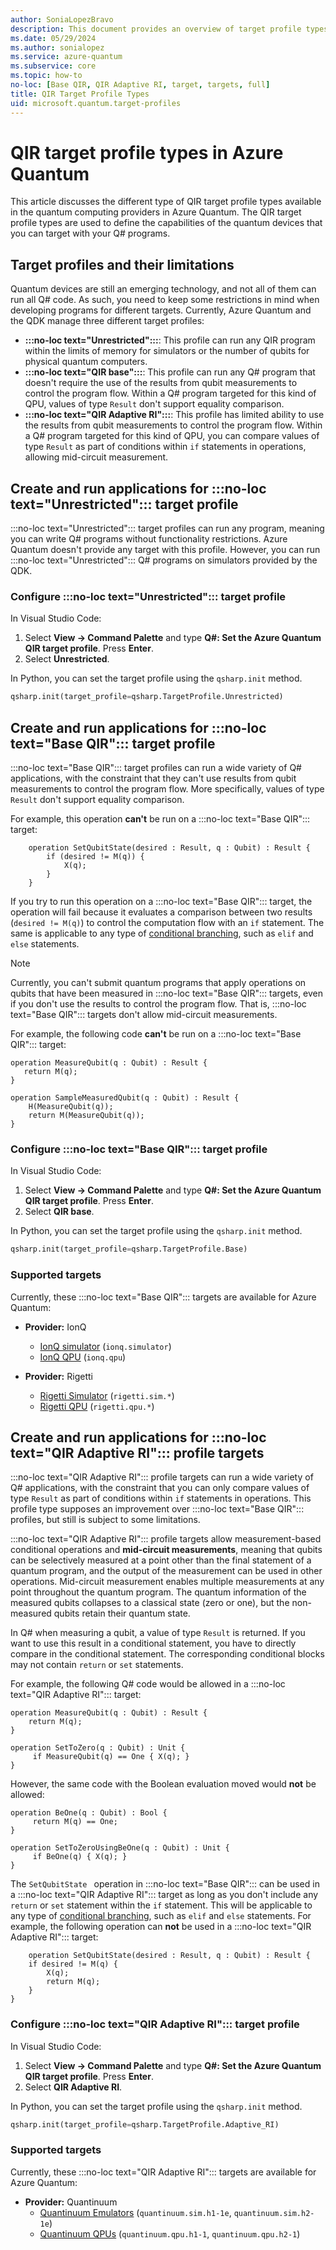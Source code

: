 ```yaml
---
author: SoniaLopezBravo
description: This document provides an overview of target profile types available in Azure Quantum and their limitations. 
ms.date: 05/29/2024
ms.author: sonialopez
ms.service: azure-quantum
ms.subservice: core
ms.topic: how-to
no-loc: [Base QIR, QIR Adaptive RI, target, targets, full]
title: QIR Target Profile Types 
uid: microsoft.quantum.target-profiles
---
```


# QIR target profile types in Azure Quantum

This article discusses the different type of QIR target profile types available in the quantum computing providers in Azure Quantum. The QIR target profile types are used to define the capabilities of the quantum devices that you can target with your Q# programs.

## Target profiles and their limitations 

Quantum devices are still an emerging technology, and not all of them can run all Q# code. As such, you need to keep some restrictions in mind when developing programs for different targets. Currently, Azure Quantum and the QDK manage three different target profiles:

- **:::no-loc text="Unrestricted":::**: This profile can run any QIR program within the limits of memory for simulators or the number of qubits for physical quantum computers.
- **:::no-loc text="QIR base":::**: This profile can run any Q# program that doesn't require the use of the results from qubit measurements to control the program flow. Within a Q# program targeted for this kind of QPU, values of type `Result` don't support equality comparison.
- **:::no-loc text="QIR Adaptive RI":::**: This profile has limited ability to use the results from qubit measurements to control the program flow. Within a Q# program targeted for this kind of QPU, you can compare values of type `Result` as part of conditions within `if` statements in operations, allowing mid-circuit measurement.

## Create and run applications for :::no-loc text="Unrestricted"::: target profile

:::no-loc text="Unrestricted"::: target profiles can run any program, meaning you can write Q# programs without functionality restrictions. Azure Quantum doesn't provide
any target with this profile. However, you can run :::no-loc text="Unrestricted"::: Q# programs on simulators provided by the QDK.

### Configure :::no-loc text="Unrestricted"::: target profile

In Visual Studio Code:

1. Select **View -> Command Palette** and type **Q#: Set the Azure Quantum QIR target profile**. Press **Enter**.
1. Select **Unrestricted**.

In Python, you can set the target profile using the `qsharp.init` method.

```python
qsharp.init(target_profile=qsharp.TargetProfile.Unrestricted) 
```

## Create and run applications for :::no-loc text="Base QIR"::: target profile

:::no-loc text="Base QIR"::: target profiles can run a wide variety of Q# applications, with the constraint that they can't use results from qubit measurements to control
the program flow. More specifically, values of type `Result` don't support equality comparison.

For example, this operation **can't** be run on a :::no-loc text="Base QIR"::: target:

```qsharp
    operation SetQubitState(desired : Result, q : Qubit) : Result {
        if (desired != M(q)) {
            X(q);
        }
    }
```

If you try to run this operation on a :::no-loc text="Base QIR"::: target, the operation will fail because it evaluates a comparison between two results (`desired != M(q)`)
to control the computation flow with an `if` statement. The same is applicable to any type of [conditional branching](xref:microsoft.quantum.qsharp.conditionalbranching), such as `elif` and `else` statements. 

> [!NOTE]
> Currently, you can't submit quantum programs that apply operations on qubits that have been measured in :::no-loc text="Base QIR"::: targets, even
> if you don't use the results to control the program flow. That is, :::no-loc text="Base QIR"::: targets don't allow mid-circuit measurements.
>
> For example, the following code **can't** be run on a :::no-loc text="Base QIR"::: target:
>
> ```qsharp
> operation MeasureQubit(q : Qubit) : Result { 
>    return M(q); 
> }
>
> operation SampleMeasuredQubit(q : Qubit) : Result {
>     H(MeasureQubit(q));
>     return M(MeasureQubit(q));
> }
> ```

### Configure :::no-loc text="Base QIR"::: target profile

In Visual Studio Code:

1. Select **View -> Command Palette** and type **Q#: Set the Azure Quantum QIR target profile**. Press **Enter**.
1. Select **QIR base**.

In Python, you can set the target profile using the `qsharp.init` method.

```python
qsharp.init(target_profile=qsharp.TargetProfile.Base) 
```

### Supported targets

Currently, these :::no-loc text="Base QIR"::: targets are available for Azure Quantum:

- **Provider:** IonQ
  - [IonQ simulator](xref:microsoft.quantum.providers.ionq#quantum-simulator) (`ionq.simulator`)
  - [IonQ QPU](xref:microsoft.quantum.providers.ionq##quantum-computer) (`ionq.qpu`)

- **Provider:** Rigetti
  - [Rigetti Simulator](xref:microsoft.quantum.providers.rigetti#simulators) (`rigetti.sim.*`)
  - [Rigetti QPU](xref:microsoft.quantum.providers.rigetti#quantum-computers) (`rigetti.qpu.*`)

## Create and run applications for :::no-loc text="QIR Adaptive RI"::: profile targets

:::no-loc text="QIR Adaptive RI"::: profile targets can run a wide variety of Q# applications, with the constraint that you can only compare values of type `Result` as part of conditions within `if` statements in operations. This profile type supposes an improvement over :::no-loc text="Base QIR"::: profiles, but still is subject to some limitations.

:::no-loc text="QIR Adaptive RI"::: profile targets allow measurement-based conditional operations and **mid-circuit measurements**, meaning that qubits can be selectively measured at a point other than the final statement of a quantum program, and the output of the measurement can be used in other operations. Mid-circuit measurement enables multiple measurements at any point throughout the quantum program. The quantum information of the measured qubits collapses to a classical state (zero or one), but the non-measured qubits retain their quantum state.

In Q# when measuring a qubit, a value of type `Result` is returned. If you want to use this result in a conditional statement, you have to directly compare in the conditional statement. The corresponding conditional blocks may not contain `return` or `set` statements. 

For example, the following Q# code would be allowed in a :::no-loc text="QIR Adaptive RI"::: target:

```qsharp
operation MeasureQubit(q : Qubit) : Result { 
    return M(q); 
}

operation SetToZero(q : Qubit) : Unit {
     if MeasureQubit(q) == One { X(q); }
}
```
 
However, the same code with the Boolean evaluation moved would **not** be allowed:
 
```qsharp
operation BeOne(q : Qubit) : Bool {
     return M(q) == One;
}

operation SetToZeroUsingBeOne(q : Qubit) : Unit {
     if BeOne(q) { X(q); }
}
```

The `SetQubitState ` operation in :::no-loc text="Base QIR"::: can be used in a :::no-loc text="QIR Adaptive RI"::: target as long as you don't include any `return` or `set` statement within the `if` statement. This will be applicable to any type of [conditional branching](xref:microsoft.quantum.qsharp.conditionalbranching), such as `elif` and `else` statements.  For example, the following operation can **not** be used in a :::no-loc text="QIR Adaptive RI"::: target:

```qsharp
    operation SetQubitState(desired : Result, q : Qubit) : Result {
    if desired != M(q) {
        X(q);
        return M(q);
    }
}
```

### Configure :::no-loc text="QIR Adaptive RI"::: target profile

In Visual Studio Code:

1. Select **View -> Command Palette** and type **Q#: Set the Azure Quantum QIR target profile**. Press **Enter**.
1. Select **QIR Adaptive RI**.

In Python, you can set the target profile using the `qsharp.init` method.

```python
qsharp.init(target_profile=qsharp.TargetProfile.Adaptive_RI) 
```

### Supported targets

Currently, these :::no-loc text="QIR Adaptive RI"::: targets are available for Azure Quantum:

- **Provider:** Quantinuum
  - [Quantinuum Emulators](xref:microsoft.quantum.providers.quantinuum) (`quantinuum.sim.h1-1e`, `quantinuum.sim.h2-1e`)
  - [Quantinuum QPUs](xref:microsoft.quantum.providers.quantinuum) (`quantinuum.qpu.h1-1`, `quantinuum.qpu.h2-1`)
